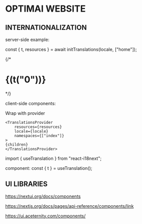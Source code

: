 # OPTIMAI WEBSITE


## INTERNATIONALIZATION


server-side example:

const { t, resources } = await initTranslations(locale, ["home"]);

{/* <h1>{(t("0"))}</h1> */}

client-side components:

Wrap with provider
```
<TranslationsProvider
    resources={resources}
    locale={locale}
    namespaces={["index"]}
>
{children}
</TranslationsProvider>
```

import { useTranslation } from "react-i18next";

component:
  const { t } = useTranslation();


## UI LIBRARIES


https://nextui.org/docs/components


https://nextjs.org/docs/pages/api-reference/components/link


https://ui.aceternity.com/components/



